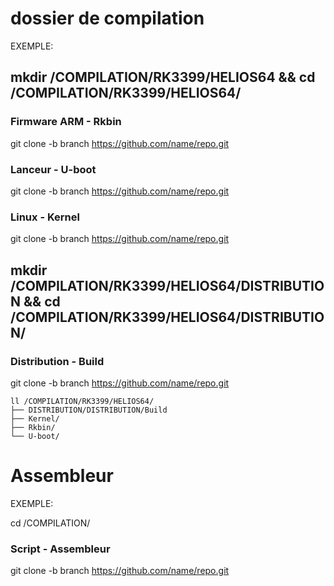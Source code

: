 # dossier de compilation 
EXEMPLE:

## mkdir /COMPILATION/RK3399/HELIOS64 && cd /COMPILATION/RK3399/HELIOS64/
### Firmware ARM - Rkbin
git clone -b branch https://github.com/name/repo.git
### Lanceur - U-boot
git clone -b branch https://github.com/name/repo.git
### Linux - Kernel
git clone -b branch https://github.com/name/repo.git

## mkdir /COMPILATION/RK3399/HELIOS64/DISTRIBUTION && cd /COMPILATION/RK3399/HELIOS64/DISTRIBUTION/
### Distribution - Build
git clone -b branch https://github.com/name/repo.git
~~~
ll /COMPILATION/RK3399/HELIOS64/
├── DISTRIBUTION/DISTRIBUTION/Build
├── Kernel/
├── Rkbin/
└── U-boot/
~~~

# Assembleur
EXEMPLE:

cd /COMPILATION/
### Script - Assembleur
git clone -b branch https://github.com/name/repo.git
